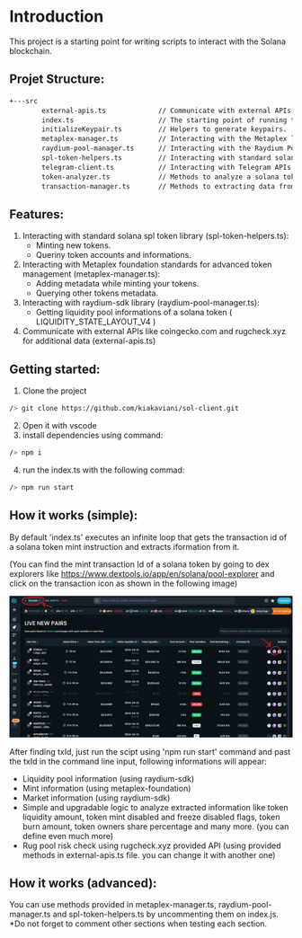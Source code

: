 # Introduction

This project is a starting point for writing scripts to interact with the Solana blockchain. 

## Projet Structure:
```bash
+---src
        external-apis.ts             // Communicate with external APIs like coingecko.com
        index.ts                     // The starting point of running the project
        initializeKeypair.ts         // Helpers to generate keypairs.
        metaplex-manager.ts          // Interacting with the Metaplex library.
        raydium-pool-manager.ts      // Interacting with the Raydium Pool.
        spl-token-helpers.ts         // Interacting with standard solana spl token library.
        telegram-client.ts           // Interacting with Telegram APIs.
        token-analyzer.ts            // Methods to analyze a solana token trust level.
        transaction-manager.ts       // Methods to extracting data from transactions.
```
## Features:
1. Interacting with standard solana spl token library (spl-token-helpers.ts):
   - Minting new tokens.
   - Queriny token accounts and informations.
2. Interacting with Metaplex foundation standards for advanced token management (metaplex-manager.ts):
   - Adding metadata while minting your tokens.
   - Querying other tokens metadata.
3. Interacting with raydium-sdk library (raydium-pool-manager.ts):
   - Getting liquidity pool informations of a solana token ( LIQUIDITY_STATE_LAYOUT_V4 )
4. Communicate with external APIs like coingecko.com and rugcheck.xyz for additional data (external-apis.ts)
## Getting started:
1. Clone the project
```bash
/> git clone https://github.com/kiakaviani/sol-client.git
```
2. Open it with vscode
3. install dependencies using command:
```bash
/> npm i
```
4. run the index.ts with the following commad:
```bash
/> npm run start
```
## How it works (simple):
By default 'index.ts' executes an infinite loop that gets the transaction id of a solana token mint instruction and extracts iformation from it.

(You can find the mint transaction Id of a solana token by going to dex explorers like https://www.dextools.io/app/en/solana/pool-explorer and click on the transaction icon as shown in the following image)

![Screenshot of dextool.io](https://github.com/kiakaviani/sol-client/blob/main/assets/dextools.png)

After finding txId, just run the scipt using 'npm run start' command and past the txId in the command line input, following informations will appear:
  - Liquidity pool information (using raydium-sdk)
  - Mint information (using metaplex-foundation)
  - Market information (using raydium-sdk)
  - Simple and upgradable logic to analyze extracted information like token liquidity amount, token mint disabled and freeze disabled flags, token burn amount, token owners share percentage and many more. (you can define even much more)
  - Rug pool risk check using rugcheck.xyz provided API (using provided methods in external-apis.ts file. you can change it with another one)

## How it works (advanced):
You can use methods provided in metaplex-manager.ts, raydium-pool-manager.ts and spl-token-helpers.ts by uncommenting them on index.js.
*Do not forget to comment other sections when testing each section.
